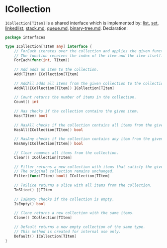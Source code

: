 # ICollection

`ICollection[TItem]` is a shared interface which is implemented by: [list](list/ "mention"), [set](set/ "mention"), [linkedlist](linkedlist/ "mention"), [stack.md](stack.md "mention"), [queue.md](queue.md "mention"), [binary-tree.md](binary-tree.md "mention"). Declaration:

```go
package interfaces

type ICollection[TItem any] interface {
	// ForEach iterates over the collection and applies the given function to each item.
	// The function receives the index of the item and the item itself.
	ForEach(func(int, TItem))
	
	// Add adds an item to the collection.
	Add(TItem) ICollection[TItem]
	
	// AddAll adds all items from the given collection to the collection.
	AddAll(ICollection[TItem]) ICollection[TItem]
	
	// Count returns the number of items in the collection.
	Count() int
	
	// Has checks if the collection contains the given item.
	Has(TItem) bool
	
	// HasAll checks if the collection contains all items from the given collection.
	HasAll(ICollection[TItem]) bool
	
	// HasAny checks if the collection contains any item from the given collection.
	HasAny(ICollection[TItem]) bool
	
	// Clear removes all items from the collection.
	Clear() ICollection[TItem]
	
	// Filter returns a new collection with items that satisfy the given function.
	// The original collection remains unchanged.
	Filter(func(TItem) bool) ICollection[TItem]
	
	// ToSlice returns a slice with all items from the collection.
	ToSlice() []TItem
	
	// IsEmpty checks if the collection is empty.
	IsEmpty() bool
	
	// Clone returns a new collection with the same items.
	Clone() ICollection[TItem]
	
	// Default returns a new empty collection of the same type.
	// This method is created for internal use only.
	Default() ICollection[TItem]
}
```
